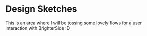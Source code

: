 # Design Sketches
This is an area where I will be tossing some lovely flows for a user interaction with BrighterSide :D 